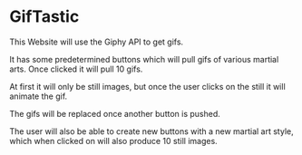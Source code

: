 # GifTastic

This Website will use the Giphy API to get gifs.

It has some predetermined buttons which will pull gifs of various martial arts. Once clicked it will pull 10 gifs.

At first it will only be still images, but once the user clicks on the still it will animate the gif.

The gifs will be replaced once another button is pushed.

The user will also be able to create new buttons with a new martial art style, which when clicked on will also produce 10 still images.
